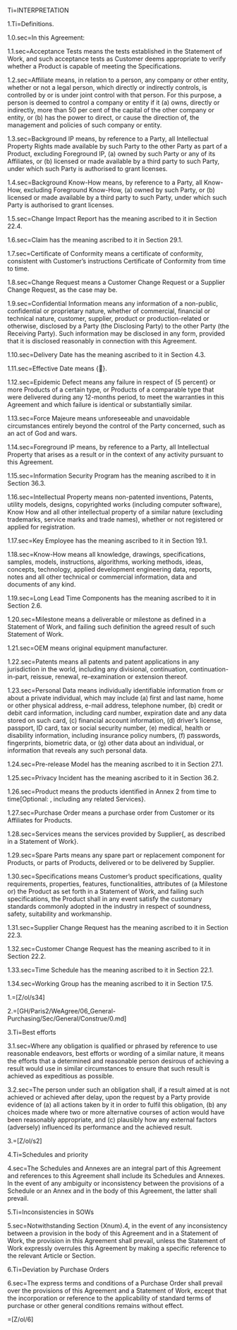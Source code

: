 Ti=INTERPRETATION

1.Ti=Definitions.

1.0.sec=In this Agreement:

1.1.sec=Acceptance Tests means the tests established in the Statement of Work, and such acceptance tests as Customer deems appropriate to verify whether a Product is capable of meeting the Specifications.

1.2.sec=Affiliate means, in relation to a person, any company or other entity, whether or not a legal person, which directly or indirectly controls, is controlled by or is under joint control with that person. For this purpose, a person is deemed to control a company or entity if it (a) owns, directly or indirectly, more than 50 per cent of the capital of the other company or entity, or (b) has the power to direct, or cause the direction of, the management and policies of such company or entity.

1.3.sec=Background IP means, by reference to a Party, all Intellectual Property Rights made available by such Party to the other Party as part of a Product, excluding Foreground IP, (a) owned by such Party or any of its Affiliates, or (b) licensed or made available by a third party to such Party, under which such Party is authorised to grant licenses.

1.4.sec=Background Know-How means, by reference to a Party, all Know-How, excluding Foreground Know-How, (a) owned by such Party, or (b) licensed or made available by a third party to such Party, under which such Party is authorised to grant licenses.

1.5.sec=Change Impact Report has the meaning ascribed to it in Section 22.4.

1.6.sec=Claim has the meaning ascribed to it in Section 29.1.

1.7.sec=Certificate of Conformity means a certificate of conformity, consistent with Customer’s instructions Certificate of Conformity from time to time.

1.8.sec=Change Request means a Customer Change Request or a Supplier Change Request, as the case may be.

1.9.sec=Confidential Information means any information of a non-public, confidential or proprietary nature, whether of commercial, financial or technical nature, customer, supplier, product or production-related or otherwise, disclosed by a Party (the Disclosing Party) to the other Party (the Receiving Party). Such information may be disclosed in any form, provided that it is disclosed reasonably in connection with this Agreement.

1.10.sec=Delivery Date has the meaning ascribed to it in Section 4.3.

1.11.sec=Effective Date means {}.

1.12.sec=Epidemic Defect means any failure in respect of {5 percent} or more Products of a certain type, or Products of a comparable type that were delivered during any 12-months period, to meet the warranties in this Agreement and which failure is identical or substantially similar.

1.13.sec=Force Majeure means unforeseeable and unavoidable circumstances entirely beyond the control of the Party concerned, such as an act of God and wars.

1.14.sec=Foreground IP means, by reference to a Party, all Intellectual Property that arises as a result or in the context of any activity pursuant to this Agreement.

1.15.sec=Information Security Program has the meaning ascribed to it in Section 36.3. 

1.16.sec=Intellectual Property means non-patented inventions, Patents, utility models, designs, copyrighted works (including computer software), Know How and all other intellectual property of a similar nature (excluding trademarks, service marks and trade names), whether or not registered or applied for registration.

1.17.sec=Key Employee has the meaning ascribed to it in Section 19.1.

1.18.sec=Know-How means all knowledge, drawings, specifications, samples, models, instructions, algorithms, working methods, ideas, concepts, technology, applied development engineering data, reports, notes and all other technical or commercial information, data and documents of any kind.

1.19.sec=Long Lead Time Components has the meaning ascribed to it in Section 2.6.

1.20.sec=Milestone means a deliverable or milestone as defined in a Statement of Work, and failing such definition the agreed result of such Statement of Work.

1.21.sec=OEM means original equipment manufacturer.

1.22.sec=Patents means all patents and patent applications in any jurisdiction in the world, including any divisional, continuation, continuation-in-part, reissue, renewal, re-examination or extension thereof.

1.23.sec=Personal Data means individually identifiable information from or about a private individual, which may include (a) first and last name, home or other physical address, e-mail address, telephone number, (b) credit or debit card information, including card number, expiration date and any data stored on such card, (c) financial account information, (d) driver’s license, passport, ID card, tax or social security number, (e) medical, health or disability information, including insurance policy numbers, (f) passwords, fingerprints, biometric data, or (g) other data about an individual, or information that reveals any such personal data.

1.24.sec=Pre-release Model has the meaning ascribed to it in Section 27.1.

1.25.sec=Privacy Incident has the meaning ascribed to it in Section 36.2.

1.26.sec=Product means the products identified in Annex 2 from time to time[Optional: , including any related Services}.

1.27.sec=Purchase Order means a purchase order from Customer or its Affiliates for Products.

1.28.sec=Services means the services provided by Supplier{, as described in a Statement of Work}.

1.29.sec=Spare Parts means any spare part or replacement component for Products, or parts of Products, delivered or to be delivered by Supplier.

1.30.sec=Specifications means Customer’s product specifications, quality requirements, properties, features, functionalities, attributes of (a Milestone or) the Product as set forth in a Statement of Work, and failing such specifications, the Product shall in any event satisfy the customary standards commonly adopted in the industry in respect of soundness, safety, suitability and workmanship.

1.31.sec=Supplier Change Request has the meaning ascribed to it in Section 22.3.

1.32.sec=Customer Change Request has the meaning ascribed to it in Section 22.2.

1.33.sec=Time Schedule has the meaning ascribed to it in Section 22.1.

1.34.sec=Working Group has the meaning ascribed to it in Section 17.5.

1.=[Z/ol/s34]

2.=[GH/Paris2/WeAgree/06_General-Purchasing/Sec/General/Construe/0.md]

3.Ti=Best efforts

3.1.sec=Where any obligation is qualified or phrased by reference to use reasonable endeavors, best efforts or wording of a similar nature, it means the efforts that a determined and reasonable person desirous of achieving a result would use in similar circumstances to ensure that such result is achieved as expeditious as possible. 

3.2.sec=The person under such an obligation shall, if a result aimed at is not achieved or achieved after delay, upon the request by a Party provide evidence of (a) all actions taken by it in order to fulfil this obligation, (b) any choices made where two or more alternative courses of action would have been reasonably appropriate, and (c) plausibly how any external factors (adversely) influenced its performance and the achieved result.

3.=[Z/ol/s2]

4.Ti=Schedules and priority

4.sec=The Schedules and Annexes are an integral part of this Agreement and references to this Agreement shall include its Schedules and Annexes. In the event of any ambiguity or inconsistency between the provisions of a Schedule or an Annex and in the body of this Agreement, the latter shall prevail.

5.Ti=Inconsistencies in SOWs

5.sec=Notwithstanding Section {Xnum}.4, in the event of any inconsistency between a provision in the body of this Agreement and in a Statement of Work, the provision in this Agreement shall prevail, unless the Statement of Work expressly overrules this Agreement by making a specific reference to the relevant Article or Section.

6.Ti=Deviation by Purchase Orders

6.sec=The express terms and conditions of a Purchase Order shall prevail over the provisions of this Agreement and a Statement of Work, except that the incorporation or reference to the applicability of standard terms of purchase or other general conditions remains without effect.

=[Z/ol/6]
